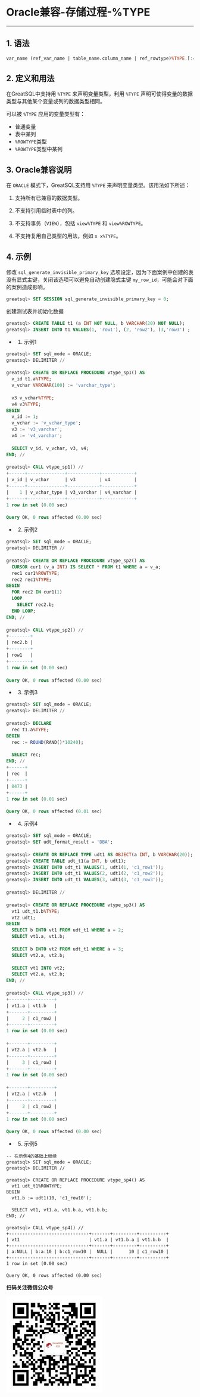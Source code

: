 # Oracle兼容-存储过程-%TYPE
---


## 1. 语法

```sql
var_name (ref_var_name | table_name.column_name | ref_rowtype)%TYPE [:= init_val]
```

## 2. 定义和用法

在GreatSQL中支持用 `%TYPE` 来声明变量类型，利用 `%TYPE` 声明可使得变量的数据类型与其他某个变量或列的数据类型相同。

可以被 `%TYPE` 应用的变量类型有：

- 普通变量
- 表中某列
- `%ROWTYPE`类型
- `%ROWTYPE`类型中某列

## 3. Oracle兼容说明

在 `ORACLE` 模式下，GreatSQL支持用 `%TYPE` 来声明变量类型。该用法如下所述：

1. 支持所有已兼容的数据类型。

2. 不支持引用临时表中的列。

3. 不支持事务（`VIEW`），包括 `view%TYPE` 和 `view%ROWTYPE`。 

4. 不支持复用自己类型的用法，例如 `x x%TYPE`。

## 4. 示例

修改 `sql_generate_invisible_primary_key` 选项设定，因为下面案例中创建的表没有显式主键，关闭该选项可以避免自动创建隐式主键 `my_row_id`，可能会对下面的案例造成影响。
```sql
greatsql> SET SESSION sql_generate_invisible_primary_key = 0;
```

创建测试表并初始化数据
```sql
greatsql> CREATE TABLE t1 (a INT NOT NULL, b VARCHAR(20) NOT NULL);
greatsql> INSERT INTO t1 VALUES(1, 'row1'), (2, 'row2'), (3,'row3') ;
```

- 1. 示例1

```sql
greatsql> SET sql_mode = ORACLE;
greatsql> DELIMITER //

greatsql> CREATE OR REPLACE PROCEDURE vtype_sp1() AS
  v_id t1.a%TYPE;
  v_vchar VARCHAR(100) := 'varchar_type';

  v3 v_vchar%TYPE;
  v4 v3%TYPE;
BEGIN
  v_id := 1;
  v_vchar := 'v_vchar_type';
  v3 := 'v3_varchar';
  v4 := 'v4_varchar';

  SELECT v_id, v_vchar, v3, v4;
END; //

greatsql> CALL vtype_sp1() //
+------+--------------+------------+------------+
| v_id | v_vchar      | v3         | v4         |
+------+--------------+------------+------------+
|    1 | v_vchar_type | v3_varchar | v4_varchar |
+------+--------------+------------+------------+
1 row in set (0.00 sec)

Query OK, 0 rows affected (0.00 sec)
```

- 2. 示例2

```sql
greatsql> SET sql_mode = ORACLE;
greatsql> DELIMITER //

greatsql> CREATE OR REPLACE PROCEDURE vtype_sp2() AS
  CURSOR cur1 (v_a INT) IS SELECT * FROM t1 WHERE a = v_a;
  rec1 cur1%ROWTYPE;
  rec2 rec1%TYPE;
BEGIN
  FOR rec2 IN cur1(1)
  LOOP
    SELECT rec2.b;
  END LOOP;
END; //

greatsql> CALL vtype_sp2() //
+--------+
| rec2.b |
+--------+
| row1   |
+--------+
1 row in set (0.00 sec)

Query OK, 0 rows affected (0.00 sec)
```

- 3. 示例3

```sql
greatsql> SET sql_mode = ORACLE;
greatsql> DELIMITER //

greatsql> DECLARE
  rec t1.a%TYPE;
BEGIN
  rec := ROUND(RAND()*10240);

  SELECT rec;
END; //
+------+
| rec  |
+------+
| 8473 |
+------+
1 row in set (0.01 sec)

Query OK, 0 rows affected (0.01 sec)
```

- 4. 示例4

```sql
greatsql> SET sql_mode = ORACLE;
greatsql> SET udt_format_result = 'DBA';

greatsql> CREATE OR REPLACE TYPE udt1 AS OBJECT(a INT, b VARCHAR(20));
greatsql> CREATE TABLE udt_t1(a INT, b udt1);
greatsql> INSERT INTO udt_t1 VALUES(1, udt1(1, 'c1_row1'));
greatsql> INSERT INTO udt_t1 VALUES(2, udt1(2, 'c1_row2'));
greatsql> INSERT INTO udt_t1 VALUES(3, udt1(3, 'c1_row3'));

greatsql> DELIMITER //

greatsql> CREATE OR REPLACE PROCEDURE vtype_sp3() AS
  vt1 udt_t1.b%TYPE;
  vt2 udt1;
BEGIN
  SELECT b INTO vt1 FROM udt_t1 WHERE a = 2;
  SELECT vt1.a, vt1.b;

  SELECT b INTO vt2 FROM udt_t1 WHERE a = 3;
  SELECT vt2.a, vt2.b;

  SELECT vt1 INTO vt2;
  SELECT vt2.a, vt2.b;
END; //

greatsql> CALL vtype_sp3() //
+-------+---------+
| vt1.a | vt1.b   |
+-------+---------+
|     2 | c1_row2 |
+-------+---------+
1 row in set (0.00 sec)

+-------+---------+
| vt2.a | vt2.b   |
+-------+---------+
|     3 | c1_row3 |
+-------+---------+
1 row in set (0.00 sec)

+-------+---------+
| vt2.a | vt2.b   |
+-------+---------+
|     2 | c1_row2 |
+-------+---------+
1 row in set (0.00 sec)

Query OK, 0 rows affected (0.00 sec)
```

- 5. 示例5

```
-- 在示例4的基础上继续
greatsql> SET sql_mode = ORACLE;
greatsql> DELIMITER //

greatsql> CREATE OR REPLACE PROCEDURE vtype_sp4() AS
  vt1 udt_t1%ROWTYPE;
BEGIN
  vt1.b := udt1(10, 'c1_row10');

  SELECT vt1, vt1.a, vt1.b.a, vt1.b.b;
END; //

greatsql> CALL vtype_sp4() //
+------------------------------+-------+---------+----------+
| vt1                          | vt1.a | vt1.b.a | vt1.b.b  |
+------------------------------+-------+---------+----------+
| a:NULL | b:a:10 | b:c1_row10 |  NULL |      10 | c1_row10 |
+------------------------------+-------+---------+----------+
1 row in set (0.00 sec)

Query OK, 0 rows affected (0.00 sec)
```





**扫码关注微信公众号**

![greatsql-wx](../../greatsql-wx.jpg)

